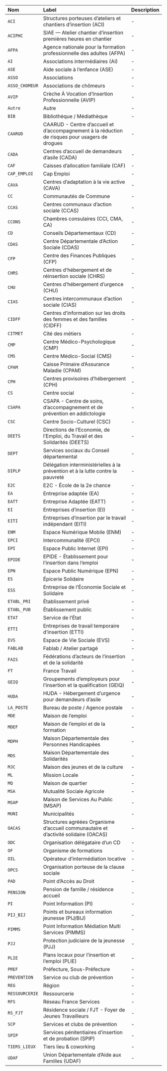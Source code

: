 | Nom | Label | Description |
| :- | :- | :- |
| `ACI` | Structures porteuses d’ateliers et chantiers d’insertion (ACI) | - |
| `ACIPHC` | SIAE — Atelier chantier d’insertion premières heures en chantier | - |
| `AFPA` | Agence nationale pour la formation professionnelle des adultes (AFPA) | - |
| `AI` | Associations intermédiaires (AI) | - |
| `ASE` | Aide sociale à l’enfance (ASE) | - |
| `ASSO` | Associations | - |
| `ASSO_CHOMEUR` | Associations de chômeurs | - |
| `AVIP` | Crèche À Vocation d’Insertion Professionnelle (AVIP) | - |
| `Autre` | Autre | - |
| `BIB` | Bibliothèque / Médiathèque | - |
| `CAARUD` | CAARUD - Centre d’accueil et d’accompagnement à la réduction de risques pour usagers de drogues | - |
| `CADA` | Centres d’accueil de demandeurs d’asile (CADA) | - |
| `CAF` | Caisses d’allocation familiale (CAF) | - |
| `CAP_EMPLOI` | Cap Emploi | - |
| `CAVA` | Centres d’adaptation à la vie active (CAVA) | - |
| `CC` | Communautés de Commune | - |
| `CCAS` | Centres communaux d’action sociale (CCAS) | - |
| `CCONS` | Chambres consulaires (CCI, CMA, CA) | - |
| `CD` | Conseils Départementaux (CD) | - |
| `CDAS` | Centre Départementale d’Action Sociale (CDAS) | - |
| `CFP` | Centre des Finances Publiques (CFP) | - |
| `CHRS` | Centres d’hébergement et de réinsertion sociale (CHRS) | - |
| `CHU` | Centres d’hébergement d’urgence (CHU) | - |
| `CIAS` | Centres intercommunaux d’action sociale (CIAS) | - |
| `CIDFF` | Centres d’information sur les droits des femmes et des familles (CIDFF) | - |
| `CITMET` | Cité des métiers | - |
| `CMP` | Centre Médico-Psychologique (CMP) | - |
| `CMS` | Centre Médico-Social (CMS) | - |
| `CPAM` | Caisse Primaire d’Assurance Maladie (CPAM) | - |
| `CPH` | Centres provisoires d’hébergement (CPH) | - |
| `CS` | Centre social | - |
| `CSAPA` | CSAPA - Centre de soins, d’accompagnement et de prévention en addictologie | - |
| `CSC` | Centre Socio-Culturel (CSC) | - |
| `DEETS` | Directions de l’Economie, de l’Emploi, du Travail et des Solidarités (DEETS) | - |
| `DEPT` | Services sociaux du Conseil départemental | - |
| `DIPLP` | Délégation interministérielles à la prévention et à la lutte contre la pauvreté | - |
| `E2C` | E2C - École de la 2e chance | - |
| `EA` | Entreprise adaptée (EA) | - |
| `EATT` | Entreprise Adaptée (EATT) | - |
| `EI` | Entreprises d’insertion (EI) | - |
| `EITI` | Entreprises d’insertion par le travail indépendant (EITI) | - |
| `ENM` | Espace Numérique Mobile (ENM) | - |
| `EPCI` | Intercommunalité (EPCI) | - |
| `EPI` | Espace Public Internet (EPI) | - |
| `EPIDE` | EPIDE - Établissement pour l’insertion dans l’emploi | - |
| `EPN` | Espace Public Numérique (EPN) | - |
| `ES` | Épicerie Solidaire | - |
| `ESS` | Entreprise de l’Économie Sociale et Solidaire | - |
| `ETABL_PRI` | Établissement privé | - |
| `ETABL_PUB` | Établissement public | - |
| `ETAT` | Service de l’État | - |
| `ETTI` | Entreprises de travail temporaire d’insertion (ETTI) | - |
| `EVS` | Espace de Vie Sociale (EVS) | - |
| `FABLAB` | Fablab / Atelier partagé | - |
| `FAIS` | Fédérations d’acteurs de l’insertion et de la solidarité | - |
| `FT` | France Travail | - |
| `GEIQ` | Groupements d’employeurs pour l’insertion et la qualification (GEIQ) | - |
| `HUDA` | HUDA - Hébergement d’urgence pour demandeurs d’asile | - |
| `LA_POSTE` | Bureau de poste / Agence postale | - |
| `MDE` | Maison de l’emploi | - |
| `MDEF` | Maison de l’emploi et de la formation | - |
| `MDPH` | Maison Départementale des Personnes Handicapées | - |
| `MDS` | Maison Départementale des Solidarités | - |
| `MJC` | Maison des jeunes et de la culture | - |
| `ML` | Mission Locale | - |
| `MQ` | Maison de quartier | - |
| `MSA` | Mutualité Sociale Agricole | - |
| `MSAP` | Maison de Services Au Public (MSAP) | - |
| `MUNI` | Municipalités | - |
| `OACAS` | Structures agréées Organisme d’accueil communautaire et d’activité solidaire (OACAS) | - |
| `ODC` | Organisation délégataire d’un CD | - |
| `OF` | Organisme de formations | - |
| `OIL` | Opérateur d’intermédiation locative | - |
| `OPCS` | Organisation porteuse de la clause sociale | - |
| `PAD` | Point d’Accès au Droit | - |
| `PENSION` | Pension de famille / résidence accueil | - |
| `PI` | Point Information (PI) | - |
| `PIJ_BIJ` | Points et bureaux information jeunesse (PIJ/BIJ) | - |
| `PIMMS` | Point Information Médiation Multi Services (PIMMS) | - |
| `PJJ` | Protection judiciaire de la jeunesse (PJJ) | - |
| `PLIE` | Plans locaux pour l’insertion et l’emploi (PLIE) | - |
| `PREF` | Préfecture, Sous-Préfecture | - |
| `PREVENTION` | Service ou club de prévention | - |
| `REG` | Région | - |
| `RESSOURCERIE` | Ressourcerie | - |
| `RFS` | Réseau France Services | - |
| `RS_FJT` | Résidence sociale / FJT - Foyer de Jeunes Travailleurs | - |
| `SCP` | Services et clubs de prévention | - |
| `SPIP` | Services pénitentiaires d’insertion et de probation (SPIP) | - |
| `TIERS_LIEUX` | Tiers lieu &amp; coworking | - |
| `UDAF` | Union Départementale d’Aide aux Familles (UDAF) | - |
